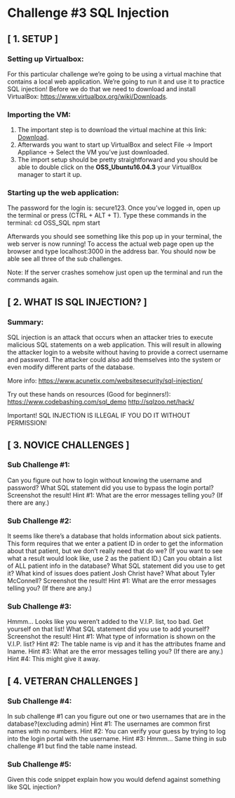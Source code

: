 
# Challenge #3 SQL Injection

## [ 1. SETUP ]

### Setting up Virtualbox:
For this particular challenge we’re going to be using a virtual machine that contains a local web application. We’re going to run it and use it to practice SQL injection! Before we do that we need to download and install VirtualBox: https://www.virtualbox.org/wiki/Downloads.

### Importing the VM: 
1. The important step is to download the virtual machine at this link: [Download](https://www.dropbox.com/s/u9odw1myr3owqxh/OSS_Ubuntu16.04.3.zip?dl=0). 
2. Afterwards you want to start up VirtualBox and select File -> Import Appliance -> Select the VM you’ve just downloaded. 
3. The import setup should be pretty straightforward and you should be able to double click on the **OSS_Ubuntu16.04.3** your VirtualBox manager to start it up.

### Starting up the web application:
The password for the login is: secure123. Once you’ve logged in, open up the terminal or press (CTRL + ALT + T). Type these commands in the terminal:
cd OSS_SQL
npm start

Afterwards you should see something like this pop up in your terminal, the web server is now running! To access the actual web page open up the browser and type localhost:3000 in the address bar. You should now be able see all three of the sub challenges.

Note: If the server crashes somehow just open up the terminal and run the commands again.


## [ 2. WHAT IS SQL INJECTION? ]

### Summary: 
SQL injection is an attack that occurs when an attacker tries to execute malicious SQL statements on a web application. This will result in allowing the attacker login to a website without having to provide a correct username and password. The attacker could also add themselves into the system or even modify different parts of the database.

More info: https://www.acunetix.com/websitesecurity/sql-injection/

Try out these hands on resources (Good for beginners!): 
https://www.codebashing.com/sql_demo
http://sqlzoo.net/hack/


Important!
SQL INJECTION IS ILLEGAL IF YOU DO IT WITHOUT PERMISSION!

## [ 3. NOVICE CHALLENGES ]

### Sub Challenge #1: 
Can you figure out how to login without knowing the username and password?
What SQL statement did you use to bypass the login portal?
Screenshot the result!
Hint #1: What are the error messages telling you? (If there are any.)

### Sub Challenge #2:
It seems like there’s a database that holds information about sick patients. This form requires that we enter a patient ID in order to get the information about that patient, but we don’t really need that do we? (If you want to see what a result would look like, use 2 as the patient ID.)
Can you obtain a list of ALL patient info in the database?
What SQL statement did you use to get it?
What kind of issues does patient Josh Christ have? What about Tyler McConnell?
Screenshot the result!
Hint #1: What are the error messages telling you? (If there are any.)

### Sub Challenge #3:
Hmmm… Looks like you weren’t added to the V.I.P. list, too bad. 
Get yourself on that list!
What SQL statement did you use to add yourself?
Screenshot the result!
Hint #1: What type of information is shown on the V.I.P. list?
Hint #2: The table name is vip and it has the attributes fname and lname.
Hint #3: What are the error messages telling you? (If there are any.)
Hint #4: This might give it away. 


## [ 4. VETERAN CHALLENGES ]

### Sub Challenge #4:
In sub challenge #1 can you figure out one or two usernames that are in the database?(excluding admin)
Hint #1: The usernames are common first names with no numbers.
Hint #2: You can verify your guess by trying to log into the login portal with the username.
Hint #3: Hmmm…
Same thing in sub challenge #1 but find the table name instead.

### Sub Challenge #5:
Given this code snippet explain how you would defend against something like SQL injection?

